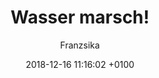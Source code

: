 ---
layout: post
author: "Franzsika"
date:   2018-12-16 11:16:02 +0100
title:  "Wasser marsch!"
text: "Im Rahmen eines Projekts den Ebertplatz betreffend, sind diese Fotos entstanden, um eine gewisse Recherchegrundlage über das Verhalten der Passanten bei Überquerung des Platzes zu erhalten. Zum Zeitpunkt der Aufnahmen wurde der Platz fast ausschließlich zum durchkreuzen benutzt und weniger um zu verweilen. Die Mitte des Ebertplatzes wurde von der Brunnenbaustelle beherrscht und das Flair, das seit der Reparatur des Brunnes Einzug gehalten hat, hatte sich noch nicht eingestellt. 
Die Bilder sollen die Kargheit des alten Ebertplatzes zeigen und die Geschäftigkeit der sich darauf befindenden Passanten ausdrücken."

imgMin: 
  - "https://raw.githubusercontent.com/Ebertplatz/images/master/16-12-2018-post-1/miniaturen/001.jpg"
  - "https://raw.githubusercontent.com/Ebertplatz/images/master/16-12-2018-post-1/miniaturen/002.jpg"
  - "https://raw.githubusercontent.com/Ebertplatz/images/master/16-12-2018-post-1/miniaturen/003.jpg"
  - "https://raw.githubusercontent.com/Ebertplatz/images/master/16-12-2018-post-1/miniaturen/004.jpg"
  - "https://raw.githubusercontent.com/Ebertplatz/images/master/16-12-2018-post-1/miniaturen/005.jpg"
  - "https://raw.githubusercontent.com/Ebertplatz/images/master/16-12-2018-post-1/miniaturen/006.jpg"
  - "https://raw.githubusercontent.com/Ebertplatz/images/master/16-12-2018-post-1/miniaturen/007.jpg"
  - "https://raw.githubusercontent.com/Ebertplatz/images/master/16-12-2018-post-1/miniaturen/008.jpg"
  - "https://raw.githubusercontent.com/Ebertplatz/images/master/16-12-2018-post-1/miniaturen/009.jpg"
  - "https://raw.githubusercontent.com/Ebertplatz/images/master/16-12-2018-post-1/miniaturen/010.jpg"

imgOrig: 
  - "https://raw.githubusercontent.com/Ebertplatz/images/master/16-12-2018-post-1/originale/001.jpg"
  - "https://raw.githubusercontent.com/Ebertplatz/images/master/16-12-2018-post-1/originale/002.jpg"
  - "https://raw.githubusercontent.com/Ebertplatz/images/master/16-12-2018-post-1/originale/003.jpg"
  - "https://raw.githubusercontent.com/Ebertplatz/images/master/16-12-2018-post-1/originale/004.jpg"
  - "https://raw.githubusercontent.com/Ebertplatz/images/master/16-12-2018-post-1/originale/005.jpg"
  - "https://raw.githubusercontent.com/Ebertplatz/images/master/16-12-2018-post-1/originale/006.jpg"
  - "https://raw.githubusercontent.com/Ebertplatz/images/master/16-12-2018-post-1/originale/007.jpg"
  - "https://raw.githubusercontent.com/Ebertplatz/images/master/16-12-2018-post-1/originale/008.jpg"
  - "https://raw.githubusercontent.com/Ebertplatz/images/master/16-12-2018-post-1/originale/009.jpg"
  - "https://raw.githubusercontent.com/Ebertplatz/images/master/16-12-2018-post-1/originale/010.jpg"

---